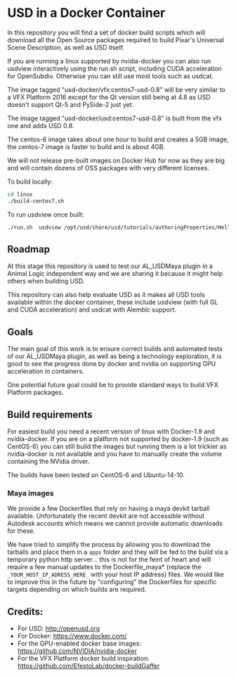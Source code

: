 # USD in a Docker Container

In this repository you will find a set of docker build scripts which will
download all the Open Source packages required to build Pixar's
Universal Scene Description, as well as USD itself.

If you are running a linux supported by nvidia-docker you can also run usdview
interactively using the run.sh script, including CUDA acceleration for OpenSubdiv.
Otherwise you can still use most tools such as usdcat.

The image tagged "usd-docker/vfx:centos7-usd-0.8" will be very similar to a VFX Platform 2016
except for the Qt version still being at 4.8 as USD doesn't support Qt-5 and PySide-2 just yet.

The image tagged "usd-docker/usd:centos7-usd-0.8" is built from the vfx one and adds
USD 0.8.

The centos-6 image takes about one hour to build and creates a 5GB image, the
centos-7 image is faster to build and is about 4GB.

We will not release pre-built images on Docker Hub for now as they are big and
will contain dozens of OSS packages with very different licenses.


To build locally:
```bash
cd linux
./build-centos7.sh
```

To run usdview once built:
```bash
./run.sh  usdview /opt/usd/share/usd/tutorials/authoringProperties/HelloWorld.usda
```

## Roadmap
At this stage this repository is used to test our AL_USDMaya plugin in a Animal Logic independent way and we are sharing it
because it might help others when building USD.

This repository can also help evaluate USD as it makes all USD tools available
within the docker container, these include usdview (with full GL and CUDA acceleration)
and usdcat with Alembic support.

## Goals
The main goal of this work is to ensure correct builds and automated tests of our AL_USDMaya plugin, as well as being
a technology exploration, it is good to see the progress done by docker and nvidia on supporting GPU acceleration in
containers.

One potential future goal could be to provide standard ways to build VFX Platform packages.

## Build requirements
For easiest build you need a recent version of linux with Docker-1.9 and
nvidia-docker.
If you are on a platform not supported by docker-1.9 (such as CentOS-6) you can
still build the images but running them is a lot trickier as nvidia-docker is
not available and you have to manually create the volume containing the NVidia driver.

The builds have been tested on CentOS-6 and Ubuntu-14-10.

### Maya images
We provide a few Dockerfiles that rely on having a maya devkit tarball available. Unfortunately the recent devkit are not accessible without Autodesk accounts which means we cannot provide automatic downloads for these.

We have tried to simplify the process by allowing you to download the tarballs and place them in a `apps` folder and they will be fed to the build via a temporary python http server... this is not for the feint of heart and will require a few manual updates to the Dockerfile_maya* (replace the `_YOUR_HOST_IP_ADRESS_HERE_` with your host IP address) files. We would like to improve this in the future by "configuring" the Dockerfiles for specific targets depending on which builds are required.

## Credits:
* For USD: http://openusd.org
* For Docker: https://www.docker.com/
* For the GPU-enabled docker base images: https://github.com/NVIDIA/nvidia-docker
* For the VFX Platform docker build inspiration: https://github.com/EfestoLab/docker-buildGaffer
